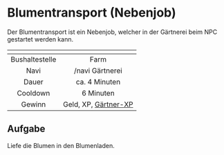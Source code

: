# Blumentransport (Nebenjob)
Der Blumentransport ist ein Nebenjob, welcher in der Gärtnerei beim NPC gestartet werden kann.

| <!-- --> | <!-- --> |
| :-: | :-: |
| Bushaltestelle | Farm |
| Navi | /navi Gärtnerei |
| Dauer | ca. 4 Minuten |
| Cooldown | 6 Minuten |
| Gewinn | Geld, XP, [Gärtner-XP](../../pages/skills/gärtner.md) |

## Aufgabe
Liefe die Blumen in den Blumenladen.
